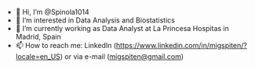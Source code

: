 - 👋 Hi, I’m @Spinola1014
- 👀 I’m interested in Data Analysis and Biostatistics
- 🌱 I’m currently working as Data Analyst at La Princesa Hospitas in Madrid, Spain
- 📫 How to reach me: LinkedIn (https://www.linkedin.com/in/migspiten/?locale=en_US) or via e-mail (migspiten@gmail.com)

<!---
Spinola1014/Spinola1014 is a ✨ special ✨ repository because its `README.md` (this file) appears on your GitHub profile.
You can click the Preview link to take a look at your changes.
--->
